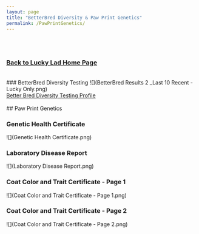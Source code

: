 ```yaml
---
layout: page
title: "BetterBred Diversity & Paw Print Genetics"
permalink: /PawPrintGenetics/
---
```

<br />
<br />
<h3>
<a href="https://ryancaseymba.github.io/LuckyLad/">Back to Lucky Lad Home Page</a>
</h3>
<br />
### BetterBred Diversity Testing
![](BetterBred Results 2 _Last 10 Recent - Lucky Only.png)
<br />
<a href="https://www.betterbred.com/profile/?link=12014" target="_blank">Better Bred Diversity Testing Profile</a>
<br />
<br />
## Paw Print Genetics

### Genetic Health Certificate
![](Genetic Health Certificate.png)

### Laboratory Disease Report
![](Laboratory Disease Report.png)

### Coat Color and Trait Certificate - Page 1
![](Coat Color and Trait Certificate - Page 1.png)

### Coat Color and Trait Certificate - Page 2
![](Coat Color and Trait Certificate - Page 2.png)
